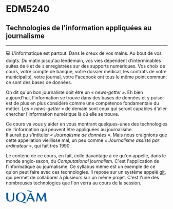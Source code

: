 # EDM5240
## Technologies de l'information appliquées au journalisme

-----

:computer: L'informatique est partout. Dans le creux de vos mains. Au bout de vos doigts. Du matin jusqu'au lendemain, vos vies dépendent d'interminables suites de `0` et de `1` enregistrées sur des supports numériques. Vos choix de cours, votre compte de banque, votre dossier médical, les contrats de votre municipalité, votre journal, votre Facebook ont tous le même point commun: ce sont des bases de données.

On dit qu'un bon journaliste doit être un *«&nbsp;news-getter&nbsp;»*. Eh bien aujourd'hui, l'information se trouve dans des bases de données et y puiser est de plus en plus considéré comme une compétence fondamentale du métier. Les *«&nbsp;news-getter&nbsp;»* de demain sont ceux qui seront capables d'aller chercher l'information numérique là où elle se trouve. 

Ce cours va vous y aider en vous montrant quelques-unes des technologies de l'information qui peuvent être appliquées au journalisme.<br>
Il aurait pu s'intituler _«&nbsp;Journalisme de données&nbsp;»_. Mais nous craignions que cette appellation vieillisse mal, un peu comme _«&nbsp;Journalisme assisté par ordinateur&nbsp;»_, qui fait très 1990.

Le contenu de ce cours, en fait, colle davantage à ce qu'on appelle, dans le monde anglo-saxon, du *Computational journalism*. C'est l'application de l'informatique au journalisme. Ce syllabus même est un exemple de ce qu'on peut faire avec ces technologies. Il repose sur un système appelé [git](https://fr.wikipedia.org/wiki/Git), qui permet de collaborer à plusieurs sur un même projet. C'est l'une des nombreuses technologies que l'on verra au cours de la session.

![](/assets/LogoUQAM.png)
